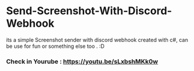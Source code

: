 # Send-Screenshot-With-Discord-Webhook
its a simple Screenshot sender with discord webhook created with c#, can be use for fun or something else too . :D


### Check in Yourube : https://youtu.be/sLxbshMKk0w
